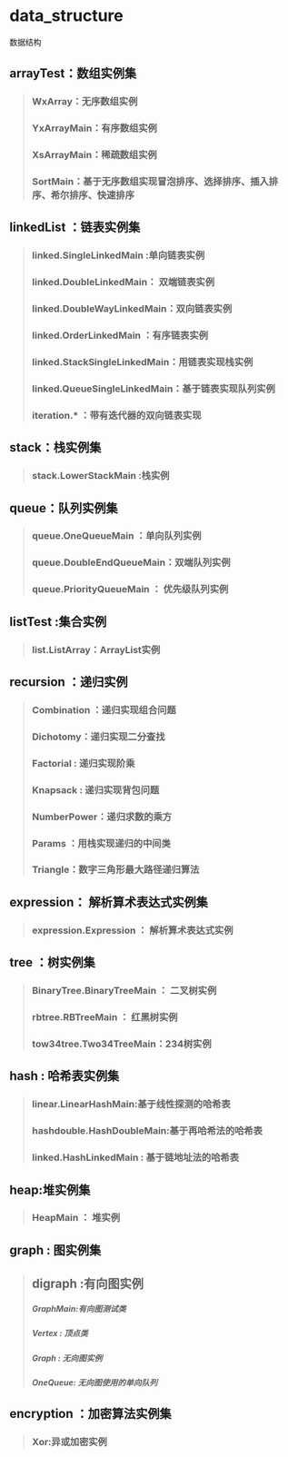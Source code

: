 # data_structure
数据结构

 ## arrayTest：数组实例集
>  ### WxArray：无序数组实例
>  ### YxArrayMain：有序数组实例
>  ### XsArrayMain：稀疏数组实例
> ### SortMain：基于无序数组实现冒泡排序、选择排序、插入排序、希尔排序、快速排序
  
 ##  linkedList ：链表实例集
>   ### linked.SingleLinkedMain :单向链表实例
>   ### linked.DoubleLinkedMain： 双端链表实例
>   ### linked.DoubleWayLinkedMain：双向链表实例
>   ### linked.OrderLinkedMain ：有序链表实例
>   ### linked.StackSingleLinkedMain：用链表实现栈实例
>   ### linked.QueueSingleLinkedMain：基于链表实现队列实例
>   ### iteration.* ：带有迭代器的双向链表实现
   
 ## stack：栈实例集
 >  ### stack.LowerStackMain :栈实例
   
 ## queue：队列实例集
>   ### queue.OneQueueMain ：单向队列实例
>   ### queue.DoubleEndQueueMain：双端队列实例
>   ### queue.PriorityQueueMain ： 优先级队列实例
   
 ## listTest :集合实例
>  ### list.ListArray：ArrayList实例
  
 ## recursion ：递归实例
>  ### Combination ：递归实现组合问题
>  ### Dichotomy：递归实现二分查找
>  ### Factorial : 递归实现阶乘
>  ### Knapsack : 递归实现背包问题
>  ### NumberPower：递归求数的乘方
>  ###  Params ：用栈实现递归的中间类
> ### Triangle：数字三角形最大路径递归算法
  
 ## expression： 解析算术表达式实例集
>  ### expression.Expression ： 解析算术表达式实例
  
 ## tree ：树实例集
>  ### BinaryTree.BinaryTreeMain ： 二叉树实例
>  ### rbtree.RBTreeMain ： 红黑树实例
>  ### tow34tree.Two34TreeMain：234树实例
  
 ## hash : 哈希表实例集
>   ### linear.LinearHashMain:基于线性探测的哈希表
>   ### hashdouble.HashDoubleMain:基于再哈希法的哈希表
>   ### linked.HashLinkedMain : 基于链地址法的哈希表
   
 ## heap:堆实例集
>   ### HeapMain ： 堆实例
   
 ## graph : 图实例集
  >  ## digraph :有向图实例
  > ##### GraphMain:有向图测试类
  > ##### Vertex : 顶点类
  > ##### Graph : 无向图实例
  > ##### OneQueue: 无向图使用的单向队列

 ## encryption ：加密算法实例集
  > ### Xor:异或加密实例